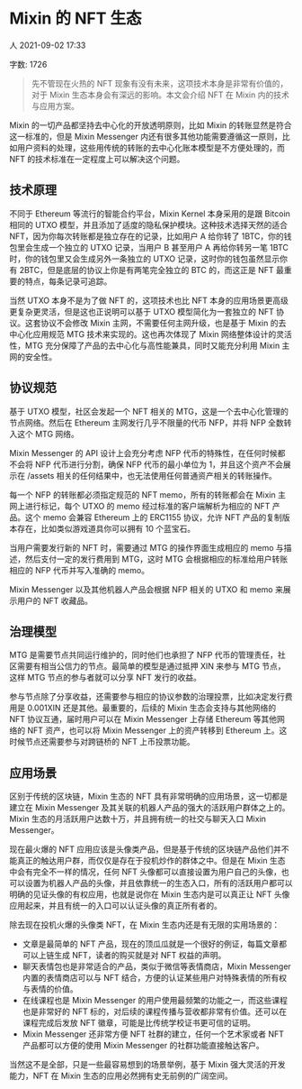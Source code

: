 # Mixin 的 NFT 生态

人
2021-09-02 17:33 

字数: 1726

> 先不管现在火热的 NFT 现象有没有未来，这项技术本身是非常有价值的，对于 Mixin 生态本身会有深远的影响。本文会介绍 NFT 在 Mixin 内的技术与应用方案。

Mixin 的一切产品都坚持去中心化的开放透明原则，比如 Mixin 的转账显然是符合这一标准的，但是 Mixin Messenger 内还有很多其他功能需要遵循这一原则，比如用户资料的处理，这些用传统的转账的去中心化账本模型是不方便处理的，而 NFT 的技术标准在一定程度上可以解决这个问题。

## 技术原理

不同于 Ethereum 等流行的智能合约平台，Mixin Kernel 本身采用的是跟 Bitcoin 相同的 UTXO 模型，并且添加了适度的隐私保护模块。这种技术选择天然的适合 NFT，因为你每次转账都是独立存在的记录，比如用户 A 给你转了 1BTC，你的钱包里会生成一个独立的 UTXO 记录，当用户 B 甚至用户 A 再给你转另一笔 1BTC 时，你的钱包里又会生成另外一条独立的 UTXO 记录，这时你的钱包虽然显示你有 2BTC，但是底层的协议上你是有两笔完全独立的 BTC 的，而这正是 NFT 最重要的特点，每条记录可追踪。

当然 UTXO 本身不是为了做 NFT 的，这项技术也比 NFT 本身的应用场景更高级更复杂更灵活，但是这也正说明可以基于 UTXO 模型简化为一套独立的 NFT 协议。这套协议不会修改 Mixin 主网，不需要任何主网升级，也是基于 Mixin 的去中心化应用规范 MTG 技术来实现的。这也再次体现了 Mixin 网络整体设计的灵活性，MTG 充分保障了产品的去中心化与高性能兼具，同时又能充分利用 Mixin 主网的安全性。
## 协议规范

基于 UTXO 模型，社区会发起一个 NFT 相关的 MTG，这是一个去中心化管理的节点网络。然后在 Ethereum 主网发行几乎不限量的代币 NFP，并将 NFP 全数转入这个 MTG 网络。

Mixin Messenger 的 API 设计上会充分考虑 NFP 代币的特殊性，在任何时候都不会将 NFP 代币进行分割，确保 NFP 代币的最小单位为 1，并且这个资产不会展示在 /assets 相关的任何结果中，也无法使用任何普通资产相关的转账操作。

每一个 NFP 的转账都必须指定规范的 NFT memo，所有的转账都会在 Mixin 主网上进行标记，每个 UTXO 的 memo 经过标准的客户端解析为相应的 NFT 产品。这个 memo 会兼容 Ethereum 上的 ERC1155 协议，允许 NFT 产品的复制版本存在，比如类似游戏道具你可以拥有 10 个蓝宝石。

当用户需要发行新的 NFT 时，需要通过 MTG 的操作界面生成相应的 memo 与描述，然后支付一定的发行费用到 MTG，这时 MTG 会根据相应的标准给用户转账相应的 NFP 代币并写入准确的 memo。

Mixin Messenger 以及其他机器人产品会根据 NFP 相关的 UTXO 和 memo 来展示用户的 NFT 收藏品。
## 治理模型

MTG 是需要节点共同运行维护的，同时他们也承担了 NFP 代币的管理责任，社区需要有相当公信力的节点。最简单的模型是通过抵押 XIN 来参与 MTG 节点，这样 MTG 节点的参与者就可以分享 NFT 发行的收益。

参与节点除了分享收益，还需要参与相应的协议参数的治理投票，比如决定发行费用是 0.001XIN 还是其他。最重要的，后续的 Mixin 生态会支持与其他网络的 NFT 协议互通，届时用户可以在 Mixin Messenger 上存储 Ethereum 等其他网络的 NFT 资产，也可以将 Mixin Messenger 上的资产转移到 Ethereum 上。这时候节点还需要参与对跨链桥的 NFT 上币投票功能。
## 应用场景

区别于传统的区块链，Mixin 生态的 NFT 具有非常明确的应用场景，这一切都是建立在 Mixin Messenger 及其关联的机器人产品的强大的活跃用户群体之上的。Mixin 生态的月活跃用户达数十万，并且拥有统一的社交与聊天入口 Mixin Messenger。

现在最火爆的 NFT 应用应该是头像类产品，但是基于传统的区块链产品他们并不能真正的触达用户群，而仅仅是存在于投机炒作的群体之中。但是在 Mixin 生态中会有完全不一样的情况，任何 NFT 头像都可以直接设置为用户自己的头像，也可以设置为机器人产品的头像，并且依靠统一的生态入口，所有的活跃用户都可以明确的见证头像的有权应用，也就是说你在 Mixin 生态内是可以真正让 NFT 头像应用起来，并且有统一的入口可以认证头像的真正所有者的。

除去现在投机火爆的头像类 NFT，在 Mixin 生态内还是有无限的实用场景的：

- 文章是最简单的 NFT 产品，现在的顶瓜瓜就是一个很好的例证，每篇文章都可以上链生成 NFT，读者的购买就是对 NFT 权益的声明。
- 聊天表情包也是非常适合的产品，类似于微信等表情商店，Mixin Messenger 内置的表情商店可以与 NFT 结合，方便的认证某些用户对特殊表情的所有权与表情的价值。
- 在线课程也是 Mixin Messenger 的用户使用最频繁的功能之一，而这些课程也是非常好的 NFT 标的，对后续的课程传播与营收都非常有价值。还可以在课程完成后发放 NFT 徽章，可能是比传统学校证书更可信的证明。
- Mixin Messenger 还非常方便 NFT 社群的建立，任何一个艺术家或者 NFT 产品都可以方便的使用 Mixin Messenger 的社群功能直接触达客户。

当然这不是全部，只是一些最容易想到的场景举例，基于 Mixin 强大灵活的开发能力，NFT 在 Mixin 生态的应用必然拥有史无前例的广阔空间。
